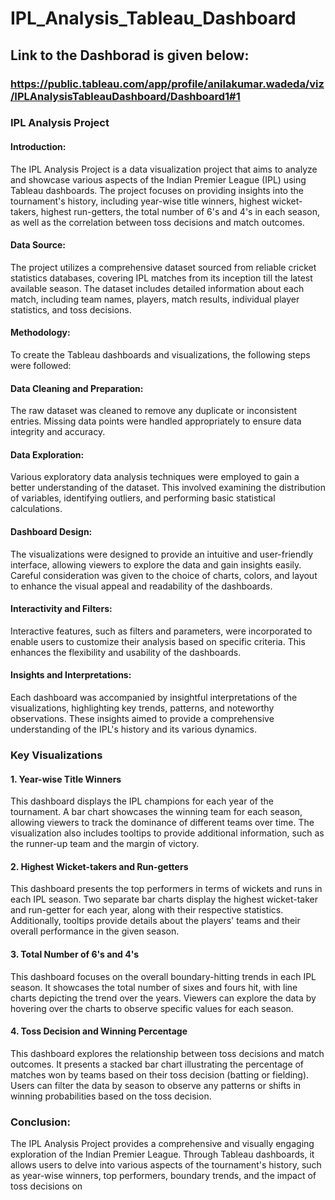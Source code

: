# IPL_Analysis_Tableau_Dashboard
## Link to the Dashborad is given below:
### https://public.tableau.com/app/profile/anilakumar.wadeda/viz/IPLAnalysisTableauDashboard/Dashboard1#1

### IPL Analysis Project
#### Introduction:
The IPL Analysis Project is a data visualization project that aims to analyze and showcase various aspects of the Indian Premier League (IPL) using Tableau dashboards. The project focuses on providing insights into the tournament's history, including year-wise title winners, highest wicket-takers, highest run-getters, the total number of 6's and 4's in each season, as well as the correlation between toss decisions and match outcomes.

#### Data Source:
The project utilizes a comprehensive dataset sourced from reliable cricket statistics databases, covering IPL matches from its inception till the latest available season. The dataset includes detailed information about each match, including team names, players, match results, individual player statistics, and toss decisions.

#### Methodology:
To create the Tableau dashboards and visualizations, the following steps were followed:

#### Data Cleaning and Preparation:
The raw dataset was cleaned to remove any duplicate or inconsistent entries. Missing data points were handled appropriately to ensure data integrity and accuracy.

#### Data Exploration: 
Various exploratory data analysis techniques were employed to gain a better understanding of the dataset. This involved examining the distribution of variables, identifying outliers, and performing basic statistical calculations.

#### Dashboard Design: 
The visualizations were designed to provide an intuitive and user-friendly interface, allowing viewers to explore the data and gain insights easily. Careful consideration was given to the choice of charts, colors, and layout to enhance the visual appeal and readability of the dashboards.

#### Interactivity and Filters:
Interactive features, such as filters and parameters, were incorporated to enable users to customize their analysis based on specific criteria. This enhances the flexibility and usability of the dashboards.

#### Insights and Interpretations: 
Each dashboard was accompanied by insightful interpretations of the visualizations, highlighting key trends, patterns, and noteworthy observations. These insights aimed to provide a comprehensive understanding of the IPL's history and its various dynamics.

### Key Visualizations
#### 1. Year-wise Title Winners
This dashboard displays the IPL champions for each year of the tournament. A bar chart showcases the winning team for each season, allowing viewers to track the dominance of different teams over time. The visualization also includes tooltips to provide additional information, such as the runner-up team and the margin of victory.

#### 2. Highest Wicket-takers and Run-getters
This dashboard presents the top performers in terms of wickets and runs in each IPL season. Two separate bar charts display the highest wicket-taker and run-getter for each year, along with their respective statistics. Additionally, tooltips provide details about the players' teams and their overall performance in the given season.

#### 3. Total Number of 6's and 4's
This dashboard focuses on the overall boundary-hitting trends in each IPL season. It showcases the total number of sixes and fours hit, with line charts depicting the trend over the years. Viewers can explore the data by hovering over the charts to observe specific values for each season.

#### 4. Toss Decision and Winning Percentage
This dashboard explores the relationship between toss decisions and match outcomes. It presents a stacked bar chart illustrating the percentage of matches won by teams based on their toss decision (batting or fielding). Users can filter the data by season to observe any patterns or shifts in winning probabilities based on the toss decision.

### Conclusion:
The IPL Analysis Project provides a comprehensive and visually engaging exploration of the Indian Premier League. Through Tableau dashboards, it allows users to delve into various aspects of the tournament's history, such as year-wise winners, top performers, boundary trends, and the impact of toss decisions on
